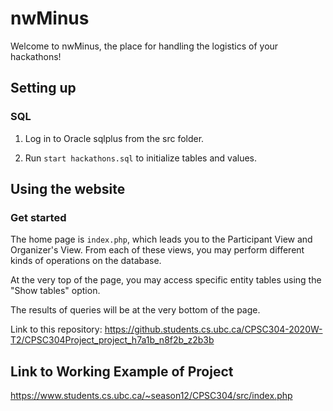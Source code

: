 # nwMinus

Welcome to nwMinus, the place for handling the logistics of your hackathons!

## Setting up
### SQL

1. Log in to Oracle sqlplus from the src folder.

2. Run `start hackathons.sql` to initialize tables and values.


## Using the website
### Get started

The home page is `index.php`, which leads you to the Participant View and Organizer's View. From each of these views, you may perform different kinds of operations on the database.

At the very top of the page, you may access specific entity tables using the "Show tables" option.

The results of queries will be at the very bottom of the page.

Link to this repository: https://github.students.cs.ubc.ca/CPSC304-2020W-T2/CPSC304Project_project_h7a1b_n8f2b_z2b3b

## Link to Working Example of Project
https://www.students.cs.ubc.ca/~season12/CPSC304/src/index.php
